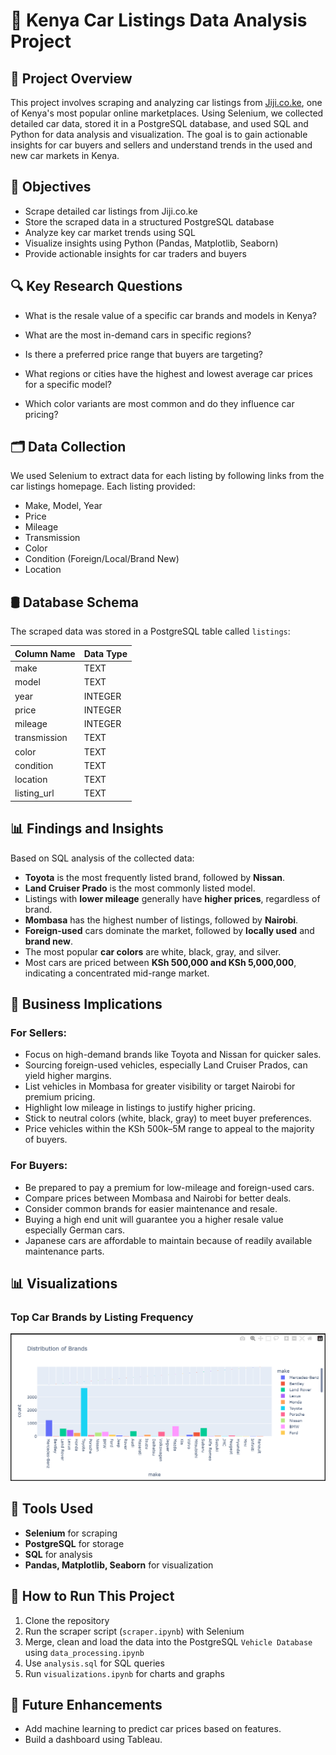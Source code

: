 # 🚗 Kenya Car Listings Data Analysis Project

## 📌 Project Overview

This project involves scraping and analyzing car listings from [Jiji.co.ke](https://jiji.co.ke/cars), one of Kenya's most popular online marketplaces. Using Selenium, we collected detailed car data, stored it in a PostgreSQL database, and used SQL and Python for data analysis and visualization. The goal is to gain actionable insights for car buyers and sellers and understand trends in the used and new car markets in Kenya.

## 🎯 Objectives

* Scrape detailed car listings from Jiji.co.ke
* Store the scraped data in a structured PostgreSQL database
* Analyze key car market trends using SQL
* Visualize insights using Python (Pandas, Matplotlib, Seaborn)
* Provide actionable insights for car traders and buyers

## 🔍 Key Research Questions

* What is the resale value of a specific car brands and models in Kenya?

* What are the most in-demand cars in specific regions?

* Is there a preferred price range that buyers are targeting?

* What regions or cities have the highest and lowest average car prices for a specific model?

* Which color variants are most common and do they influence car pricing?

## 🗂️ Data Collection

We used Selenium to extract data for each listing by following links from the car listings homepage. Each listing provided:

* Make, Model, Year
* Price
* Mileage
* Transmission
* Color
* Condition (Foreign/Local/Brand New)
* Location

## 🛢️ Database Schema

The scraped data was stored in a PostgreSQL table called `listings`:

| Column Name  | Data Type |
| ------------ | --------- |
| make         | TEXT      |
| model        | TEXT      |
| year         | INTEGER   |
| price        | INTEGER   |
| mileage      | INTEGER   |
| transmission | TEXT      |
| color        | TEXT      |
| condition    | TEXT      |
| location     | TEXT      |
| listing\_url | TEXT      |

## 📊 Findings and Insights

Based on SQL analysis of the collected data:

* **Toyota** is the most frequently listed brand, followed by **Nissan**.
* **Land Cruiser Prado** is the most commonly listed model.
* Listings with **lower mileage** generally have **higher prices**, regardless of brand.
* **Mombasa** has the highest number of listings, followed by **Nairobi**.
* **Foreign-used** cars dominate the market, followed by **locally used** and **brand new**.
* The most popular **car colors** are white, black, gray, and silver.
* Most cars are priced between **KSh 500,000 and KSh 5,000,000**, indicating a concentrated mid-range market.

## 🧠 Business Implications

### For Sellers:

* Focus on high-demand brands like Toyota and Nissan for quicker sales.
* Sourcing foreign-used vehicles, especially Land Cruiser Prados, can yield higher margins.
* List vehicles in Mombasa for greater visibility or target Nairobi for premium pricing.
* Highlight low mileage in listings to justify higher pricing.
* Stick to neutral colors (white, black, gray) to meet buyer preferences.
* Price vehicles within the KSh 500k–5M range to appeal to the majority of buyers.

### For Buyers:

* Be prepared to pay a premium for low-mileage and foreign-used cars.
* Compare prices between Mombasa and Nairobi for better deals.
* Consider common brands for easier maintenance and resale.
* Buying a high end unit will guarantee you a higher resale value especially German cars.
* Japanese cars are affordable to maintain because of readily available maintenance parts.

## 📊 Visualizations

### Top Car Brands by Listing Frequency
![Top Car Brands](charts/img1.png)


## 🧰 Tools Used

* **Selenium** for scraping
* **PostgreSQL** for storage
* **SQL** for analysis
* **Pandas, Matplotlib, Seaborn** for visualization

## 🚀 How to Run This Project

1. Clone the repository
2. Run the scraper script (`scraper.ipynb`) with Selenium
3. Merge, clean and load the data into the PostgreSQL `Vehicle Database` using `data_processing.ipynb`
4. Use `analysis.sql` for SQL queries
5. Run `visualizations.ipynb` for charts and graphs

## 📌 Future Enhancements

* Add machine learning to predict car prices based on features.
* Build a dashboard using Tableau.